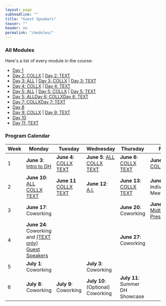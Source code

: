 ```yaml
---
layout: page
subheadline: ""
title: "Guest Speakers"
teaser: ""
header: no
permalink: "/modules/"
---
```

### All Modules
Here's a list of every module in the course:
- [Day 1](https://kam535.github.io/summer-dh-2025/modules/day1)
- [Day 2: COLLX](https://kam535.github.io/summer-dh-2025/collections/day2) | [Day 2: TEXT](https://kam535.github.io/summer-dh-2025/text/day2)
- [Day 3: ALL](https://kam535.github.io/summer-dh-2025/modules/day3) | [Day 3: COLLX](https://kam535.github.io/summer-dh-2025/collections/day3) | [Day 3: TEXT](https://kam535.github.io/summer-dh-2025/text/day3)
- [Day 4: COLLX](https://kam535.github.io/summer-dh-2025/collections/day4) | [Day 4: TEXT](https://kam535.github.io/summer-dh-2025/text/day5)
- [Day 5: ALL](https://kam535.github.io/summer-dh-2025/modules/day5) | [Day 5: COLLX](https://kam535.github.io/summer-dh-2025/collections/day5) | [Day 5: TEXT](https://kam535.github.io/summer-dh-2025/text/day5)
- [Day 5: ALL](https://kam535.github.io/summer-dh-2025/modules/day6)[Day 6: COLLX](https://kam535.github.io/summer-dh-2025/collections/day6)[Day 6: TEXT](https://kam535.github.io/summer-dh-2025/text/day6)
- [Day 7: COLLX](https://kam535.github.io/summer-dh-2025/collections/day7)[Day 7: TEXT](https://kam535.github.io/summer-dh-2025/modules/day7)
- [Day 8](https://kam535.github.io/summer-dh-2025/modules/day8)
- [Day 9: COLLX](https://kam535.github.io/summer-dh-2025/collections/day9) | [Day 9: TEXT](https://kam535.github.io/summer-dh-2025/text/day9)
- [Day 10](https://kam535.github.io/summer-dh-2025/modules/day10)
- [Day 11: TEXT](https://kam535.github.io/summer-dh-2025/text/day11)

### Program Calendar

| Week | Monday   | Tuesday | Wednesday | Thursday | Friday  |
|-------|----------|--------|------------|---------|-------------|
| 1 | **June 3**: [Intro to DH](https://kam535.github.io/summer-dh-2025/modules/day1)| **June 4**: [COLLX](https://kam535.github.io/summer-dh-2025/collections/day2) [TEXT](https://kam535.github.io/summer-dh-2025/text/day2) | **June 5**: [ALL](https://kam535.github.io/summer-dh-2025/modules/day3) [COLLX](https://kam535.github.io/summer-dh-2025/collections/day3) [TEXT](https://kam535.github.io/summer-dh-2025/text/day3) | **June 6**: [COLLX](https://kam535.github.io/summer-dh-2025/collections/day4) [TEXT](https://kam535.github.io/summer-dh-2025/collections/day4) | **June 7**: [ALL](https://kam535.github.io/summer-dh-2025/modules/day5) [COLLX](https://kam535.github.io/summer-dh-2025/collections/day5) [TEXT](https://kam535.github.io/summer-dh-2025/collections/day5)  |
| 2 | **June 10**: [ALL](https://kam535.github.io/summer-dh-2025/modules/day6) [COLLX](https://kam535.github.io/summer-dh-2025/collections/day6) [TEXT](https://kam535.github.io/summer-dh-2025/collections/day6) | **June 11** [COLLX](https://kam535.github.io/summer-dh-2025/collections/day7) [TEXT](https://kam535.github.io/summer-dh-2025/collections/day7) | **June 12**: [A.I.](https://kam535.github.io/summer-dh-2025/modules/day8) | **June 13**: [COLLX](https://kam535.github.io/summer-dh-2025/collections/day9) [TEXT](https://kam535.github.io/summer-dh-2025/text/day9) | **June 14**: Individual Meetings                                            |
| 3 | **June 17**: Coworking|  | | **June 20**: Coworking | **June 21**: [Midterm Presentations](https://kam535.github.io/summer-dh-2025/modules/day10)                                       |
| 4 | **June 24**: Coworking and [(TEXT only) Guest Speakers](https://kam535.github.io/summer-dh-2025/text/day11) |  |  | **June 27**: Coworking |                                         |
| 5 | **July 1**: Coworking |  | **July 3**: Coworking | |                                         |
| 6 | **July 8**: Coworking | **July 9**: Coworking | **July 10**: (Optional) Coworking | **July 11**: Summer DH Showcase |
